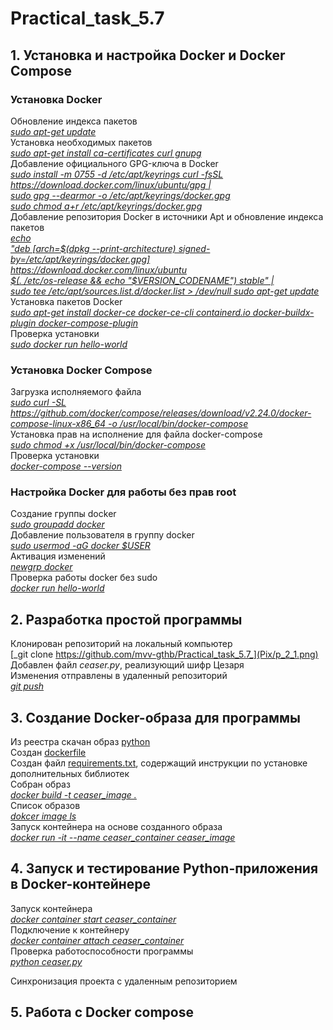 # Practical_task_5.7
## 1. Установка и настройка Docker и Docker Compose
### Установка Docker
Обновление индекса пакетов  
[_sudo apt-get update_](Pix/p_1_1.png)  
Установка необходимых пакетов  
[_sudo apt-get install ca-certificates curl gnupg_](Pix/p_1_2.png)  
Добавление официального GPG-ключа в Docker  
[_sudo install -m 0755 -d /etc/apt/keyrings curl -fsSL https://download.docker.com/linux/ubuntu/gpg |  
sudo gpg --dearmor -o /etc/apt/keyrings/docker.gpg   
sudo chmod a+r /etc/apt/keyrings/docker.gpg_](Pix/p_1_3.png)  
Добавление репозитория Docker в источники Apt и обновление индекса пакетов  
[_echo \
  "deb [arch=$(dpkg --print-architecture) signed-by=/etc/apt/keyrings/docker.gpg] https://download.docker.com/linux/ubuntu \
  $(. /etc/os-release && echo "$VERSION_CODENAME") stable" | \
  sudo tee /etc/apt/sources.list.d/docker.list > /dev/null
sudo apt-get update_](Pix/p_1_4.png)
Установка пакетов Docker  
[_sudo apt-get install docker-ce docker-ce-cli containerd.io docker-buildx-plugin docker-compose-plugin_](Pix/p_1_5.png)  
Проверка установки  
[_sudo docker run hello-world_](Pix/p_1_6.png)  
### Установка Docker Compose
Загрузка исполняемого файла  
[_sudo curl -SL https://github.com/docker/compose/releases/download/v2.24.0/docker-compose-linux-x86_64 -o /usr/local/bin/docker-compose_][compose_link]  
Установка прав на исполнение для файла docker-compose  
[_sudo chmod +x /usr/local/bin/docker-compose_][compose_link]  
Проверка установки  
[_docker-compose --version_][compose_link]  

[compose_link]: Pix/p_1_9.png

### Настройка Docker для работы без прав root
Создание группы docker  
[_sudo groupadd docker_][no_sudo_link]  
Добавление пользователя в группу docker  
[_sudo usermod -aG docker $USER_][no_sudo_link]  
Активация изменений  
[_newgrp docker_][no_sudo_link]  
Проверка работы docker без sudo  
[_docker run hello-world_][no_sudo_link]

[no_sudo_link]: Pix/p_1_10.png

## 2. Разработка простой программы
Клонирован репозиторий на локальный компьютер  
[_git clone https://github.com/mvv-gthb/Practical_task_5.7_](Pix/p_2_1.png)  
Добавлен файл _ceaser.py_, реализующий шифр Цезаря  
Изменения отправлены в удаленный репозиторий  
[_git push_](Pix/p_2_2.png)  

## 3. Создание Docker-образа для программы
Из реестра скачан образ [python](Pix/p_3_1.png)  
Создан [dockerfile](dockerfile)  
Создан файл [requirements.txt](requirements.txt), содержащий инструкции по установке дополнительных библиотек  
Собран образ  
[_docker build -t ceaser_image ._][dockerfile_link]  
Список образов  
[_dokcer image ls_][dockerfile_link]  
Запуск контейнера на основе созданного образа  
[_docker run -it --name ceaser_container ceaser_image_][dockerfile_link]  

[dockerfile_link]: Pix/p_3_2.png

## 4. Запуск и тестирование Python-приложения в Docker-контейнере
Запуск контейнера  
[_docker container start ceaser_container_][container_link]  
Подключение к контейнеру  
[_docker container attach ceaser_container_][container_link]  
Проверка работоспособности программы  
[_python ceaser.py_][container_link]

[container_link]: Pix/p_4_1.png

Синхронизация проекта с удаленным репозиторием

## 5. Работа с Docker compose
